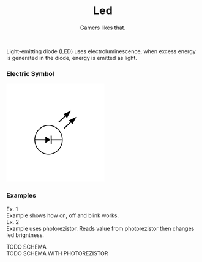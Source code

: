 <div align="center">
  <h1> Led </h1>
  <p> Gamers likes that. </p>
</div>  
<br/>

Light-emitting diode (LED) uses electroluminescence, when excess energy is generated in the diode, energy is emitted as light.

### Electric Symbol

<img src="https://github.com/psp515/MicroPico/blob/led/images/led/led_symbol.png" alt="symbol" height=256/>

### Examples

Ex. 1
<br/>
Example shows how on, off and blink works.
<br/>
Ex. 2
<br/>
Example uses photorezistor. Reads value from photorezistor then changes led brigntness. 
<br/>


TODO SCHEMA 
<br/>
TODO SCHEMA WITH PHOTOREZISTOR
